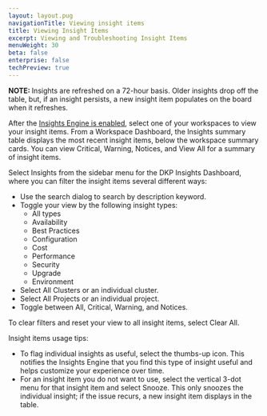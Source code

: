 ```yaml
---
layout: layout.pug
navigationTitle: Viewing insight items
title: Viewing Insight Items
excerpt: Viewing and Troubleshooting Insight Items
menuWeight: 30
beta: false
enterprise: false
techPreview: true
---
```


<p class="message--note"><strong>NOTE: </strong>Insights are refreshed on a 72-hour basis. Older insights drop off the table, but, if an insight persists, a new insight item populates on the board when it refreshes.</p>

After the [Insights Engine is enabled](../insights-setup/), select one of your workspaces to view your insight items. From a Workspace Dashboard, the Insights summary table displays the most recent insight items, below the workspace summary cards. You can view Critical, Warning, Notices, and View All for a summary of insight items.

Select Insights from the sidebar menu for the DKP Insights Dashboard, where you can filter the insight items several different ways:

-   Use the search dialog to search by description keyword.
-   Toggle your view by the following insight types:
    - All types
    - Availability
    - Best Practices
    - Configuration
    - Cost
    - Performance
    - Security
    - Upgrade
    - Environment
-   Select All Clusters or an individual cluster.
-   Select All Projects or an individual project.
-   Toggle between All, Critical, Warning, and Notices.

To clear filters and reset your view to all insight items, select Clear All.

Insight items usage tips:

- To flag individual insights as useful, select the thumbs-up icon. This notifies the Insights Engine that you find this type of insight useful and helps customize your experience over time.
- For an insight item you do not want to use, select the vertical 3-dot menu for that insight item and select Snooze. This only snoozes the individual insight; if the issue recurs, a new insight item displays in the table.
